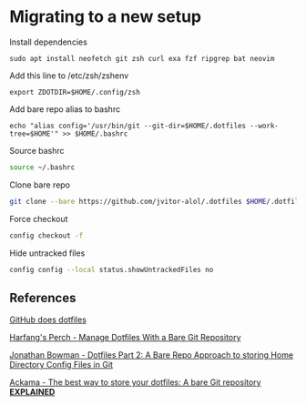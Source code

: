 # Migrating to a new setup

Install dependencies
```console
sudo apt install neofetch git zsh curl exa fzf ripgrep bat neovim
```

Add this line to /etc/zsh/zshenv
```console
export ZDOTDIR=$HOME/.config/zsh
```

Add bare repo alias to bashrc
```console
echo "alias config='/usr/bin/git --git-dir=$HOME/.dotfiles --work-tree=$HOME'" >> $HOME/.bashrc
```

Source bashrc
```bash
source ~/.bashrc
```

Clone bare repo
```bash
git clone --bare https://github.com/jvitor-alol/.dotfiles $HOME/.dotfiles
```

Force checkout
```bash
config checkout -f
```

Hide untracked files
```bash
config config --local status.showUntrackedFiles no
```

## References

[GitHub does dotfiles](https://dotfiles.github.io/)

[Harfang's Perch - Manage Dotfiles With a Bare Git Repository](https://harfangk.github.io/2016/09/18/manage-dotfiles-with-a-git-bare-repository.html)

[Jonathan Bowman - Dotfiles Part 2: A Bare Repo Approach to storing Home Directory Config Files in Git](https://www.bowmanjd.com/dotfiles/dotfiles-2-bare-repo/)

[Ackama - The best way to store your dotfiles: A bare Git repository **EXPLAINED**](https://www.ackama.com/what-we-think/the-best-way-to-store-your-dotfiles-a-bare-git-repository-explained/)
